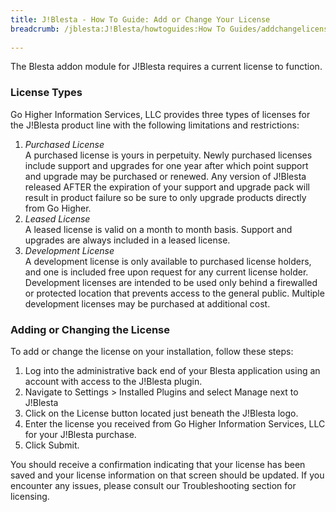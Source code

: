 ```yaml
---
title: J!Blesta - How To Guide: Add or Change Your License
breadcrumb: /jblesta:J!Blesta/howtoguides:How To Guides/addchangelicense:Add or Change Your License/
 
---
```


The Blesta addon module for J!Blesta requires a current license to function.

### License Types

Go Higher Information Services, LLC provides three types of licenses for the J!Blesta product line with the following limitations and restrictions:

1. *Purchased License*<br />
A purchased license is yours in perpetuity.  Newly purchased licenses include support and upgrades for one year after which point support and upgrade may be purchased or renewed.  Any version of J!Blesta released AFTER the expiration of your support and upgrade pack will result in product failure so be sure to only upgrade products directly from Go Higher.
2. *Leased License*<br />
A leased license is valid on a month to month basis.  Support and upgrades are always included in a leased license.
3. *Development License*<br />
A development license is only available to purchased license holders, and one is included free upon request for any current license holder.  Development licenses are intended to be used only behind a firewalled or protected location that prevents access to the general public.  Multiple development licenses may be purchased at additional cost.

### Adding or Changing the License

To add or change the license on your installation, follow these steps:

1. Log into the administrative back end of your Blesta application using an account with access to the J!Blesta plugin.
2. Navigate to Settings > Installed Plugins and select Manage next to J!Blesta
3. Click on the License button located just beneath the J!Blesta logo.
4. Enter the license you received from Go Higher Information Services, LLC for your J!Blesta purchase.
5. Click Submit.

You should receive a confirmation indicating that your license has been saved and your license information on that screen should be updated.  If you encounter any issues, please consult our Troubleshooting section for licensing.